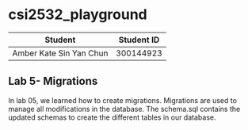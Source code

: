 # csi2532_playground
|Student |Student ID|
|--|--|
|Amber Kate Sin Yan Chun |300144923|

## Lab 5- Migrations 
In lab 05, we learned how to create migrations.
Migrations are used to manage all modifications in the database. 
The schema.sql contains the updated schemas to create the different tables in our database.

